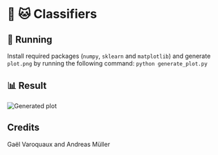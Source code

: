 # :dog: :cat: Classifiers

## :running: Running
Install required packages (`numpy`, `sklearn` and `matplotlib`) and generate `plot.png` by running the following command:
```python generate_plot.py```

## :bar_chart: Result
![Generated plot](plot.png)

## Credits
Gaël Varoquaux and Andreas Müller